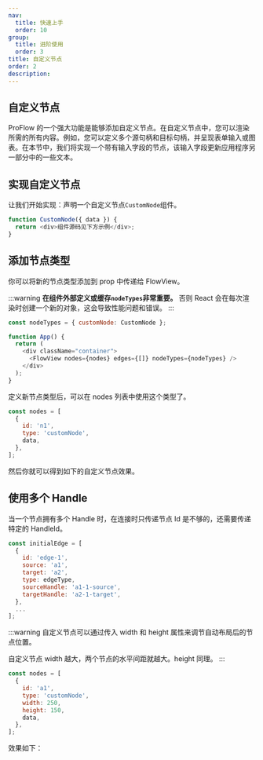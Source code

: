 ```yaml
---
nav:
  title: 快速上手
  order: 10
group:
  title: 进阶使用
  order: 3
title: 自定义节点
order: 2
description:
---
```


## 自定义节点

ProFlow 的一个强大功能是能够添加自定义节点。在自定义节点中，您可以渲染所需的所有内容。例如，您可以定义多个源句柄和目标句柄，并呈现表单输入或图表。在本节中，我们将实现一个带有输入字段的节点，该输入字段更新应用程序另一部分中的一些文本。

## 实现自定义节点

让我们开始实现：声明一个自定义节点`CustomNode`组件。

```js
function CustomNode({ data }) {
  return <div>组件源码见下方示例</div>;
}
```

## 添加节点类型

你可以将新的节点类型添加到 prop 中传递给 FlowView。

:::warning
**在组件外部定义或缓存`nodeTypes`非常重要。** 否则 React 会在每次渲染时创建一个新的对象，这会导致性能问题和错误。
:::

```js
const nodeTypes = { customNode: CustomNode };

function App() {
  return (
    <div className="container">
      <FlowView nodes={nodes} edges={[]} nodeTypes={nodeTypes} />
    </div>
  );
}
```

定义新节点类型后，可以在 nodes 列表中使用这个类型了。

```js
const nodes = [
  {
    id: 'n1',
    type: 'customNode',
    data,
  },
];
```

然后你就可以得到如下的自定义节点效果。 <code src="./demos/customNode/index.tsx"></code>

## 使用多个 Handle

当一个节点拥有多个 Handle 时，在连接时只传递节点 Id 是不够的，还需要传递特定的 HandleId。

```js
const initialEdge = [
  {
    id: 'edge-1',
    source: 'a1',
    target: 'a2',
    type: edgeType,
    sourceHandle: 'a1-1-source',
    targetHandle: 'a2-1-target',
  },
  ...
];
```

:::warning
自定义节点可以通过传入 width 和 height 属性来调节自动布局后的节点位置。

自定义节点 width 越大，两个节点的水平间距就越大。height 同理。
:::

```js
const nodes = [
  {
    id: 'a1',
    type: 'customNode',
    width: 250,
    height: 150,
    data,
  },
];
```

效果如下： <code src="./demos/customNode/multiHandle.tsx"></code>
